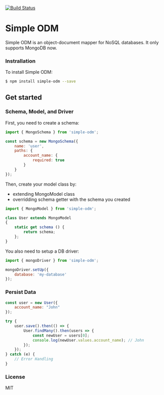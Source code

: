 [![Build Status](https://travis-ci.org/ippei-tanaka/simple-odm.svg?branch=master)](https://travis-ci.org/ippei-tanaka/simple-odm)

# Simple ODM

Simple ODM is an object-document mapper for NoSQL databases. It only supports MongoDB now.

### Instrallation

To install Simple ODM:

```sh
$ npm install simple-odm --save
```

## Get started

### Schema, Model, and Driver

First, you need to create a schema:

```js
import { MongoSchema } from 'simple-odm';

const schema = new MongoSchema({
    name: 'user',
    paths: {
        account_name: {
            required: true
        }
    }
});
```

Then, create your model class by:
- extending MongoModel class
- overridding schema getter with the schema you created

```js
import { MongoModel } from 'simple-odm';

class User extends MongoModel
{
    static get schema () {
        return schema;
    };
}
```

You also need to setup a DB driver:

```js
import { mongoDriver } from 'simple-odm';

mongoDriver.setUp({
    database: 'my-database'
});
```

### Persist Data

```js
const user = new User({
    account_name: "John"
});

try {
    user.save().then(() => {
        User.findMany().then(users => {
            const newUser = users[0];
            console.log(newUser.values.account_name); // John
        });
    });
} catch (e) {
    // Error Handling
}
```

### License

MIT
